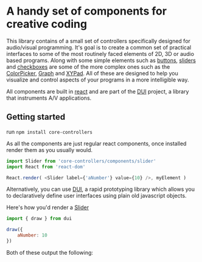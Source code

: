 # A handy set of components for creative coding

This library contains of a small set of controllers specifically designed for audio/visual
programming. It's goal is to create a common set of practical interfaces
to some of the most routinely faced elements of 2D, 3D or audio based programs.
Along with some simple elements such as [buttons](#Button), [sliders](#Slider)
and [checkboxes](#Checkbox) are some of the more complex ones such as the
[ColorPicker](#ColorPicker), [Graph](#Graph) and [XYPad](#XYPad). All of these
are designed to help you visualize and control aspects of your programs in a more
intelligible way.

All components are built in [react](REACT) and are part of the [DUI](TBC)
project, a library that instruments A/V applications.

## Getting started

run `npm install core-controllers`

As all the components are just regular react components, once installed render
them as you usually would.

```javascript
import Slider from 'core-controllers/components/slider'
import React from 'react-dom'

React.render( <Slider label={'aNumber'} value={10} />, myElement )
```

Alternatively, you can use [DUI](TBC), a rapid prototyping library which allows
you to declaratively define user interfaces using plain old javascript objects.

Here's how you'd render a [Slider](#Slider)

```javascript
import { draw } from dui

draw({
    aNumber: 10
})
```

Both of these output the following:
